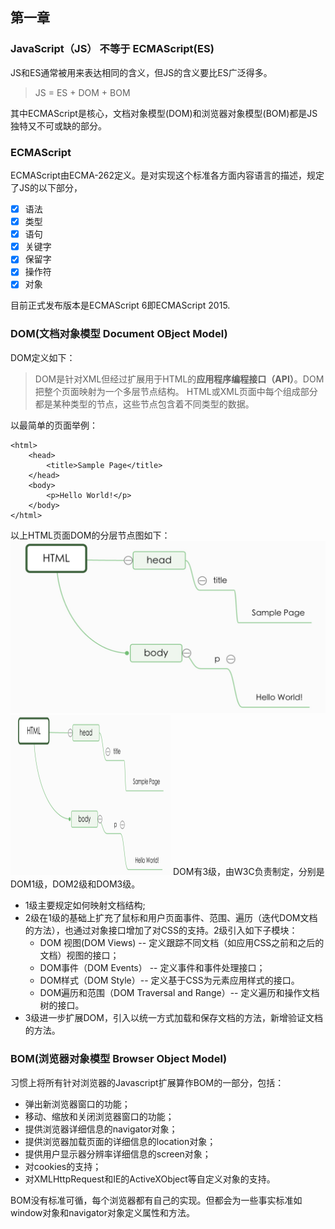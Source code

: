 ## 第一章

### JavaScript（JS） 不等于 ECMAScript(ES)

JS和ES通常被用来表达相同的含义，但JS的含义要比ES广泛得多。

> JS = ES + DOM + BOM

其中ECMAScript是核心，文档对象模型(DOM)和浏览器对象模型(BOM)都是JS独特又不可或缺的部分。

### ECMAScript

ECMAScript由ECMA-262定义。是对实现这个标准各方面内容语言的描述，规定了JS的以下部分，

- [x] 语法
- [x] 类型
- [x] 语句
- [x] 关键字
- [x] 保留字
- [x] 操作符
- [x] 对象

目前正式发布版本是ECMAScript 6即ECMAScript 2015.

### DOM(文档对象模型 Document OBject Model)

DOM定义如下：
> DOM是针对XML但经过扩展用于HTML的**应用程序编程接口（API）**。DOM把整个页面映射为一个多层节点结构。
HTML或XML页面中每个组成部分都是某种类型的节点，这些节点包含着不同类型的数据。

以最简单的页面举例：

````code
<html>
    <head>
        <title>Sample Page</title>
    </head>
    <body>
        <p>Hello World!</p>
    </body>
</html>
````

以上HTML页面DOM的分层节点图如下：
![image](./images/1-1.jpg)
<img src="./images/1-1.jpg" width=256 height=256 />
DOM有3级，由W3C负责制定，分别是DOM1级，DOM2级和DOM3级。

* 1级主要规定如何映射文档结构;
* 2级在1级的基础上扩充了鼠标和用户页面事件、范围、遍历（迭代DOM文档的方法），也通过对象接口增加了对CSS的支持。2级引入如下子模块：
    * DOM 视图(DOM Views) -- 定义跟踪不同文档（如应用CSS之前和之后的文档）视图的接口；
    * DOM事件（DOM Events） -- 定义事件和事件处理接口；
    * DOM样式（DOM Style）-- 定义基于CSS为元素应用样式的接口。 
    * DOM遍历和范围（DOM Traversal and Range）-- 定义遍历和操作文档树的接口。
* 3级进一步扩展DOM，引入以统一方式加载和保存文档的方法，新增验证文档的方法。 

### BOM(浏览器对象模型 Browser Object Model)

习惯上将所有针对浏览器的Javascript扩展算作BOM的一部分，包括：

* 弹出新浏览器窗口的功能；
* 移动、缩放和关闭浏览器窗口的功能；
* 提供浏览器详细信息的navigator对象；
* 提供浏览器加载页面的详细信息的location对象；
* 提供用户显示器分辨率详细信息的screen对象；
* 对cookies的支持；
* 对XMLHttpRequest和IE的ActiveXObject等自定义对象的支持。

BOM没有标准可循，每个浏览器都有自己的实现。但都会为一些事实标准如window对象和navigator对象定义属性和方法。
